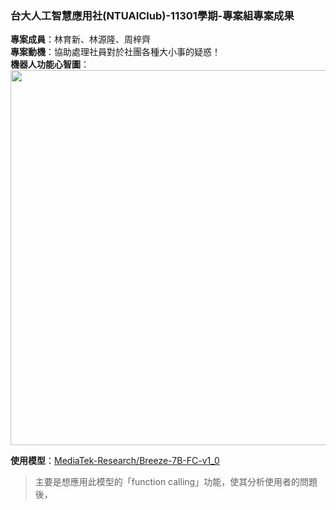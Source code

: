 ### 台大人工智慧應用社(NTUAIClub)-11301學期-專案組專案成果
**專案成員**：林育新、林源隆、周梓齊  
**專案動機**：協助處理社員對於社團各種大小事的疑惑！  
**機器人功能心智圖**：  
<img src="https://github.com/user-attachments/assets/c1418ff7-6b73-455f-ab65-7f6511046619" width="600" />  

**使用模型**：[MediaTek-Research/Breeze-7B-FC-v1_0](https://huggingface.co/MediaTek-Research/Breeze-7B-FC-v1_0 "link")  
> 主要是想應用此模型的「function calling」功能，使其分析使用者的問題後，
